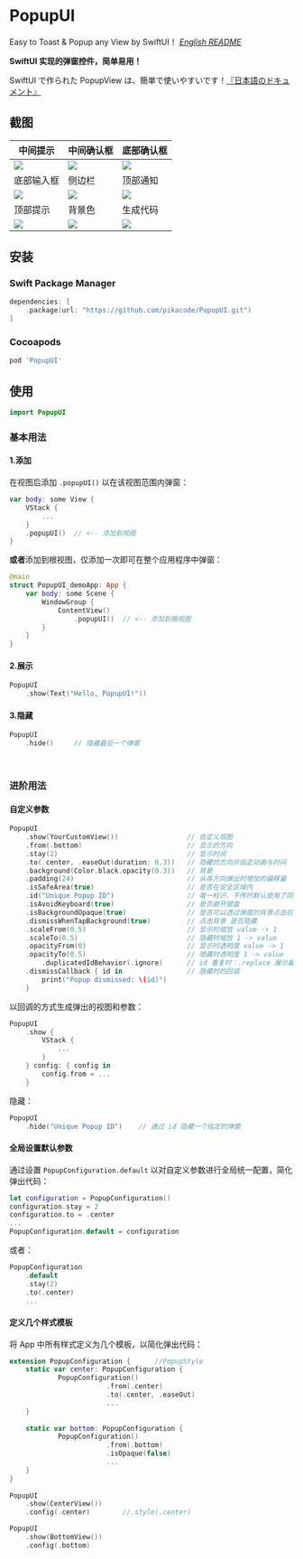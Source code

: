 # PopupUI
Easy to Toast & Popup any View by SwiftUI！ [*English README*](README.md)

**SwiftUI 实现的弹窗控件，简单易用！**

SwiftUI で作られた PopupView は、簡単で使いやすいです！[『日本語のドキュメント』](README_JP.md)


## 截图
| 中间提示                   | 中间确认框                   | 底部确认框                |
| -------------------------- | -------------------------- | ----------------------- |
| ![](Screenshot/center_1.gif) | ![](Screenshot/center_2.gif) | ![](Screenshot/bottom_1.gif) |
| 底部输入框                   | 侧边栏                   | 顶部通知                |
| ![](Screenshot/bottom_2.gif) | ![](Screenshot/left.gif) | ![](Screenshot/top_1.gif) |
| 顶部提示                   | 背景色                   | 生成代码                |
| ![](Screenshot/top_2.gif) | ![](Screenshot/background.gif) | ![](Screenshot/code.gif) |




## 安装

### Swift Package Manager

```swift
dependencies: [
    .package(url: "https://github.com/pikacode/PopupUI.git")
]
```


### Cocoapods

```ruby
pod 'PopupUI'
```

  

## 使用
```swift
import PopupUI
```

### 基本用法

#### 1.添加
在视图后添加 `.popupUI()` 以在该视图范围内弹窗：
```swift
var body: some View {
    VStack {
        ...
    }
    .popupUI()  // <-- 添加到视图
}
```
**或者**添加到根视图，仅添加一次即可在整个应用程序中弹窗：
```swift
@main
struct PopupUI_demoApp: App {
    var body: some Scene {
        WindowGroup {
            ContentView()
                .popupUI()  // <-- 添加到根视图
        }
    }
}
```

#### 2.展示
```swift
PopupUI
    .show(Text("Hello, PopupUI!"))
```


#### 3.隐藏
```swift
PopupUI
    .hide()     // 隐藏最后一个弹窗
```


​    
### 进阶用法
#### 自定义参数
```swift
PopupUI
    .show(YourCustomView())                 // 自定义视图
    .from(.bottom)                          // 显示的方向
    .stay(2)                                // 显示时间
    .to(.center, .easeOut(duration: 0.3))   // 隐藏的方向并指定动画与时间
    .background(Color.black.opacity(0.3))   // 背景
    .padding(24)                            // 从各方向弹出时增加的偏移量
    .isSafeArea(true)                       // 是否在安全区域内
    .id("Unique Popup ID")                  // 唯一标识，不传时默认使用了同一个 id 所以一次只能弹出一个弹窗，可以通过设置不同的 id 来同时弹出多个弹窗
    .isAvoidKeyboard(true)                  // 是否避开键盘
    .isBackgroundOpaque(true)               // 是否可以透过弹窗的背景点击后面的视图
    .dismissWhenTapBackground(true)         // 点击背景 是否隐藏
    .scaleFrom(0.5)                         // 显示时缩放 value -> 1
    .scaleTo(0.5)                           // 隐藏时缩放 1 -> value
    .opacityFrom(0)                         // 显示时透明度 value -> 1
    .opacityTo(0.5)                         // 隐藏时透明度 1 -> value
		.duplicatedIdBehavior(.ignore)		// id 重复时：.replace 展示最新的 / .ignore 忽略最新的
    .dismissCallback { id in                // 隐藏时的回调
        print("Popup dismissed: \(id)")
    }
```

以回调的方式生成弹出的视图和参数：
```swift
PopupUI
    .show {
        VStack {
            ...
        }
    } config: { config in
        config.from = ...
    }
```

隐藏：
```swift
PopupUI
    .hide("Unique Popup ID")    // 通过 id 隐藏一个指定的弹窗
```

  

#### 全局设置默认参数 
通过设置 `PopupConfiguration.default` 以对自定义参数进行全局统一配置，简化弹出代码：

```swift
let configuration = PopupConfiguration()
configuration.stay = 2
configuration.to = .center
...
PopupConfiguration.default = configuration
```
或者：
```swift
PopupConfiguration
    .default
    .stay(2)
    .to(.center)
    ...
```

   

#### 定义几个样式模板
将 App 中所有样式定义为几个模板，以简化弹出代码：

```swift
extension PopupConfiguration {      //PopupStyle
    static var center: PopupConfiguration {
            PopupConfiguration()
                        .from(.center)
                        .to(.center, .easeOut)
                        ...
    }
    
    static var bottom: PopupConfiguration {
            PopupConfiguration()
                        .from(.bottom)
                        .isOpaque(false)
                        ...                                    
    }
}
                                    
PopupUI
    .show(CenterView())
    .config(.center)        //.style(.center)

PopupUI
    .show(BottomView())
    .config(.bottom)
```
